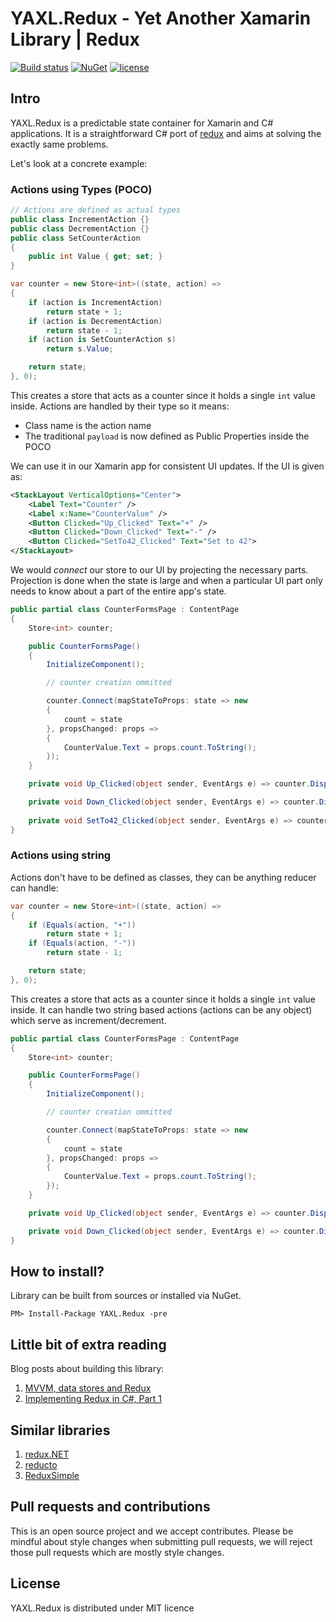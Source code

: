 # YAXL.Redux - Yet Another Xamarin Library | Redux
[![Build status](https://ci.appveyor.com/api/projects/status/fb3rycbb6mys2k8e?svg=true)](https://ci.appveyor.com/project/tpetrina/yaxl-redux)
[![NuGet](https://img.shields.io/nuget/v/YAXL.Redux.svg)]()
[![license](https://img.shields.io/github/license/mashape/apistatus.svg?maxAge=2592000)]()

## Intro

YAXL.Redux is a predictable state container for Xamarin and C# applications. It is a straightforward C# port of [redux](https://github.com/reactjs/redux) and aims at solving the exactly same problems.

Let's look at a concrete example:

### Actions using Types (POCO)

```csharp
// Actions are defined as actual types
public class IncrementAction {}
public class DecrementAction {}
public class SetCounterAction
{
    public int Value { get; set; }
}

var counter = new Store<int>((state, action) =>
{
    if (action is IncrementAction)
        return state + 1;
    if (action is DecrementAction)
        return state - 1;
    if (action is SetCounterAction s)
        return s.Value;

    return state;
}, 0);
```

This creates a store that acts as a counter since it holds a single `int` value inside. Actions are handled by their type so it means:

* Class name is the action name
* The traditional `payload` is now defined as Public Properties inside the POCO

We can use it in our Xamarin app for consistent UI updates. If the UI is given as:

```xml
<StackLayout VerticalOptions="Center">
    <Label Text="Counter" />
    <Label x:Name="CounterValue" />
    <Button Clicked="Up_Clicked" Text="+" />
    <Button Clicked="Down_Clicked" Text="-" />
    <Button Clicked="SetTo42_Clicked" Text="Set to 42">
</StackLayout>
```

We would *connect* our store to our UI by projecting the necessary parts. Projection is done when the state is large and when a particular UI part only needs to know about a part of the entire app's state.

```csharp
public partial class CounterFormsPage : ContentPage
{
    Store<int> counter;

    public CounterFormsPage()
    {
        InitializeComponent();

        // counter creation ommitted

        counter.Connect(mapStateToProps: state => new
        {
            count = state
        }, propsChanged: props =>
        {
            CounterValue.Text = props.count.ToString();
        });
    }

    private void Up_Clicked(object sender, EventArgs e) => counter.Dispatch(new IncrementAction());

    private void Down_Clicked(object sender, EventArgs e) => counter.Dispatch(new DecrementAction());
    
    private void SetTo42_Clicked(object sender, EventArgs e) => counter.Dispatch(new SetCounterAction { Value = 42 });
}
```

### Actions using string

Actions don't have to be defined as classes, they can be anything reducer can handle:

```csharp
var counter = new Store<int>((state, action) =>
{
    if (Equals(action, "+"))
        return state + 1;
    if (Equals(action, "-"))
        return state - 1;

    return state;
}, 0);

```

This creates a store that acts as a counter since it holds a single `int` value inside. It can handle two string based actions (actions can be any object) which serve as increment/decrement.

```csharp
public partial class CounterFormsPage : ContentPage
{
    Store<int> counter;

    public CounterFormsPage()
    {
        InitializeComponent();

        // counter creation ommitted

        counter.Connect(mapStateToProps: state => new
        {
            count = state
        }, propsChanged: props =>
        {
            CounterValue.Text = props.count.ToString();
        });
    }

    private void Up_Clicked(object sender, EventArgs e) => counter.Dispatch("+");

    private void Down_Clicked(object sender, EventArgs e) => counter.Dispatch("-");
}
```

## How to install?

Library can be built from sources or installed via NuGet.

    PM> Install-Package YAXL.Redux -pre
    
## Little bit of extra reading

Blog posts about building this library:

 1. [MVVM, data stores and Redux](https://www.massivepixel.co/old/20160523_MVVMAndRedux/)
 2. [Implementing Redux in C#, Part 1](https://www.massivepixel.co/old/20160524_MVVMAndReduxPart2/)
 
## Similar libraries

 1. [redux.NET](https://github.com/GuillaumeSalles/redux.NET)
 2. [reducto](https://github.com/pshomov/reducto)
 3. [ReduxSimple](https://github.com/Odonno/ReduxSimple)

## Pull requests and contributions

This is an open source project and we accept contributes. Please be mindful about style changes when submitting pull requests, we will reject those pull requests which are mostly style changes.

## License

YAXL.Redux is distributed under MIT licence

